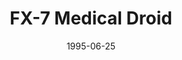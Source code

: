 ---
slug: "fx-7"
title: "FX-7 Medical Droid"
authors: 
    - "James Appleby"
date: 1995-06-25
filename: "fx-7.zip"
component_type: "fme"
cover: "fx-7.png"
description: "A FME of everyone's favorite medical assistant droid, FX-7."
---